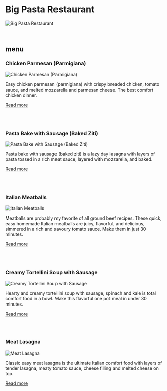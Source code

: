 # Big Pasta Restaurant

![Big Pasta Restaurant](https://user-images.githubusercontent.com/37676509/176180556-86ec0fe5-86bd-491d-a83b-90bb4d4b8f20.png)

</br>

## menu

### Chicken Parmesan (Parmigiana)

![Chicken Parmesan (Parmigiana)](https://www.aheadofthyme.com/wp-content/uploads/2020/10/easy-chicken-parmesan-chicken-parmigiana-768x1152.jpg)

Easy chicken parmesan (parmigiana) with crispy breaded chicken, tomato sauce, and melted mozzarella and parmesan cheese. The best comfort chicken dinner.

[Read more](https://www.aheadofthyme.com/easy-chicken-parmesan-parmigiana/)

</br>
</br>

### Pasta Bake with Sausage (Baked Ziti)

![Pasta Bake with Sausage (Baked Ziti)](https://www.aheadofthyme.com/wp-content/uploads/2021/02/pasta-bake-with-sausage-baked-ziti-5.jpg)

Pasta bake with sausage (baked ziti) is a lazy day lasagna with layers of pasta tossed in a rich meat sauce, layered with mozzarella, and baked.

[Read more](https://www.aheadofthyme.com/pasta-bake-with-sausage-baked-ziti/)

</br>
</br>

### Italian Meatballs

![Italian Meatballs](https://www.aheadofthyme.com/wp-content/uploads/2021/03/italian-meatballs-7-768x1152.jpg)

Meatballs are probably my favorite of all ground beef recipes. These quick, easy homemade Italian meatballs are juicy, flavorful, and delicious, simmered in a rich and savoury tomato sauce. Make them in just 30 minutes.

[Read more](https://www.aheadofthyme.com/italian-meatballs/)

</br>
</br>

### Creamy Tortellini Soup with Sausage

![Creamy Tortellini Soup with Sausage](https://www.aheadofthyme.com/wp-content/uploads/2020/11/creamy-tortellini-soup-with-sausage-768x1152.jpg)

Hearty and creamy tortellini soup with sausage, spinach and kale is total comfort food in a bowl. Make this flavorful one pot meal in under 30 minutes.

[Read more](https://www.aheadofthyme.com/creamy-tortellini-soup-with-sausage/)

</br>
</br>

### Meat Lasagna

![Meat Lasagna](https://www.aheadofthyme.com/wp-content/uploads/2020/10/easy-meat-lasagna-768x1152.jpg)

Classic easy meat lasagna is the ultimate Italian comfort food with layers of tender lasagna, meaty tomato sauce, cheese filling and melted cheese on top.

[Read more](https://www.aheadofthyme.com/easy-meat-lasagna/)
